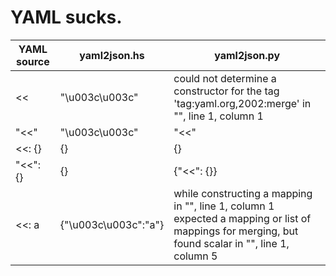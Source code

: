 # YAML sucks.

| YAML source | yaml2json.hs | yaml2json.py |
|---|---|---|
| << | "\u003c\u003c" | could not determine a constructor for the tag 'tag:yaml.org,2002:merge' in "<stdin>", line 1, column 1 |
| "<<" | "\u003c\u003c" | "<<" |
| <<: {} | {} | {} |
| "<<": {} | {} | {"<<": {}} |
| <<: a | {"\u003c\u003c":"a"} | while constructing a mapping in "<stdin>", line 1, column 1 expected a mapping or list of mappings for merging, but found scalar in "<stdin>", line 1, column 5 |
